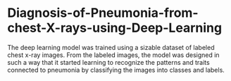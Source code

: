 # Diagnosis-of-Pneumonia-from-chest-X-rays-using-Deep-Learning
The deep learning model was trained using a sizable dataset of labeled chest x-ray images. From the labeled images, the model was designed in such a way that it started learning to recognize the patterns and traits connected to pneumonia by classifying the images into classes and labels.
